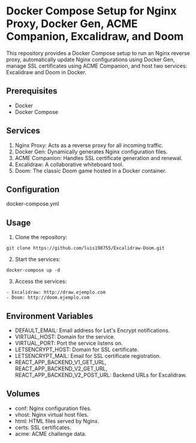 # Docker Compose Setup for Nginx Proxy, Docker Gen, ACME Companion, Excalidraw, and Doom
This repository provides a Docker Compose setup to run an Nginx reverse proxy, automatically update Nginx configurations using Docker Gen, manage SSL certificates using ACME Companion, and host two services: Excalidraw and Doom in Docker.

## Prerequisites
- Docker
- Docker Compose

## Services
1. Nginx Proxy: Acts as a reverse proxy for all incoming traffic.
2. Docker Gen: Dynamically generates Nginx configuration files.
3. ACME Companion: Handles SSL certificate generation and renewal.
4. Excalidraw: A collaborative whiteboard tool.
5. Doom: The classic Doom game hosted in a Docker container.

## Configuration
docker-compose.yml

## Usage

  1. Clone the repository:
  
    git clone https://github.com/luis198755/Excalidraw-Doom.git
  
  2. Start the services:
  
    docker-compose up -d
  
  3. Access the services:
  
    - Excalidraw: http://draw.ejemplo.com
    - Doom: http://doom.ejemplo.com

## Environment Variables

  - DEFAULT_EMAIL: Email address for Let's Encrypt notifications.
  - VIRTUAL_HOST: Domain for the service.
  - VIRTUAL_PORT: Port the service listens on.
  - LETSENCRYPT_HOST: Domain for SSL certificate.
  - LETSENCRYPT_MAIL: Email for SSL certificate registration.
  - REACT_APP_BACKEND_V1_GET_URL, REACT_APP_BACKEND_V2_GET_URL, REACT_APP_BACKEND_V2_POST_URL: Backend URLs for Excalidraw.

## Volumes

  - conf: Nginx configuration files.
  - vhost: Nginx virtual host files.
  - html: HTML files served by Nginx.
  - certs: SSL certificates.
  - acme: ACME challenge data.
